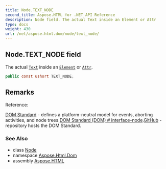 ```yaml
---
title: Node.TEXT_NODE
second_title: Aspose.HTML for .NET API Reference
description: Node field. The actual Text inside an Element or Attr
type: docs
weight: 430
url: /net/aspose.html.dom/node/text_node/
---
```

## Node.TEXT_NODE field

The actual [`Text`](../../text/) inside an [`Element`](../../element/) or [`Attr`](../../attr/).

```csharp
public const ushort TEXT_NODE;
```

## Remarks

Reference:

[DOM Standard](https://dom.spec.whatwg.org/) - defines a platform-neutral model for events, aborting activities, and node trees.[DOM Standard (DOM) # interface-node](https://dom.spec.whatwg.org/#interface-node).[GitHub](https://github.com/whatwg/dom) - repository hosts the DOM Standard.

### See Also

* class [Node](../)
* namespace [Aspose.Html.Dom](../../node/)
* assembly [Aspose.HTML](../../../)
